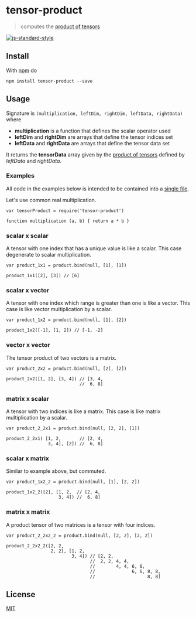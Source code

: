 # tensor-product

> computes the [product of tensors][1]

[![js-standard-style](https://cdn.rawgit.com/feross/standard/master/badge.svg)](https://github.com/feross/standard)

## Install

With [npm](https://www.npmjs.com/) do

```
npm install tensor-product --save
```

## Usage

Signature is `(multiplication, leftDim, rightDim, leftData, rightData)` where
* **multiplication** is a function that defines the scalar operator used
* **leftDim** and **rightDim** are arrays that define the tensor indices set
* **leftData** and **rightData** are arrays that define the tensor data set

It returns the **tensorData** array given by the [product of tensors][1] defined by *leftData* and *rightData*.

### Examples

All code in the examples below is intended to be contained into a [single file](https://github.com/fibo/tensor-product/blob/master/test.js).

Let's use common real multiplication.

```
var tensorProduct = require('tensor-product')

function multiplication (a, b) { return a * b }
```

### scalar x scalar

A tensor with one index that has a unique value is like a scalar.
This case degenerate to scalar multiplication.

```
var product_1x1 = product.bind(null, [1], [1])

product_1x1([2], [3]) // [6]
```

### scalar x vector

A tensor with one index which range is greater than one is like a vector.
This case is like vector multiplication by a scalar.

```
var product_1x2 = product.bind(null, [1], [2])

product_1x2([-1], [1, 2]) // [-1, -2]
```

### vector x vector

The tensor product of two vectors is a matrix.

```
var product_2x2 = product.bind(null, [2], [2])

product_2x2([1, 2], [3, 4]) // [3, 4,
                            //  6, 8]
```

### matrix x scalar

A tensor with two indices is like a matrix.
This case is like matrix multiplication by a scalar.

```
var product_2_2x1 = product.bind(null, [2, 2], [1])

product_2_2x1( [1, 2,       // [2, 4,
                3, 4], [2]) //  6, 8]
```

### scalar x matrix

Similar to example above, but commuted.

```
var product_1x2_2 = product.bind(null, [1], [2, 2])

product_1x2_2([2], [1, 2,  // [2, 4,
                    3, 4]) //  6, 8]
```

### matrix x matrix

A product tensor of two matrices is a tensor with four indices.

```
var product_2_2x2_2 = product.bind(null, [2, 2], [2, 2])

product_2_2x2_2([2, 2,
                 2, 2], [1, 2,
                         3, 4]) // [2, 2,
                                //  2, 2, 4, 4,
                                //        4, 4, 6, 6,
                                //              6, 6, 8, 8,
                                //                    8, 8]
```

## License

[MIT](http://g14n.info/mit-license/)

  [1]: (https://en.wikipedia.org/wiki/Tensor_product#Product_of_tensors) "Product of tensors"
